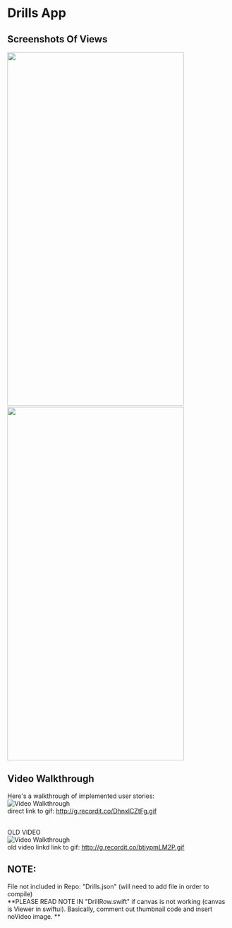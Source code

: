 # Drills App 

## Screenshots Of Views

<img src="https://thomasmedia.s3.us-east-2.amazonaws.com/DrillListView.png" height="800" width="400"> &nbsp; &nbsp; &nbsp; <img src="https://thomasmedia.s3.us-east-2.amazonaws.com/DrillDetailView.png" height="800" width="400">

## Video Walkthrough

Here's a walkthrough of implemented user stories: <br>
<img src='http://g.recordit.co/DhnxlCZtFg.gif' title='Video Walkthrough' width='' alt='Video Walkthrough' />
<br> direct link to gif: http://g.recordit.co/DhnxlCZtFg.gif </br>


<br>OLD VIDEO</br>
<img src='http://g.recordit.co/btiypmLM2P.gif' title='OLD Video Walkthrough' width='' alt='Video Walkthrough' />
<br>old video linkd link to gif: http://g.recordit.co/btiypmLM2P.gif </br>

## NOTE:
File not included in Repo: "Drills.json"  (will need to add file in order to compile)
<br>
**PLEASE READ NOTE IN "DrillRow.swift" if canvas is not working (canvas is Viewer in swiftui). Basically, comment out thumbnail code and insert noVideo image. **
</br>
